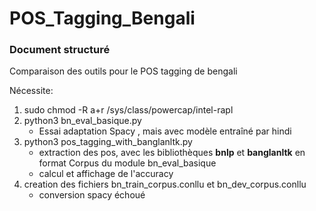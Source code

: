 # POS_Tagging_Bengali
### Document structuré

Comparaison des outils pour le POS tagging de bengali 

Nécessite: 
1. sudo chmod -R a+r /sys/class/powercap/intel-rapl 
2. python3 bn_eval_basique.py 
	- Essai adaptation Spacy , mais avec modèle entraîné par hindi
3. python3 pos_tagging_with_banglanltk.py
	- extraction des pos, avec les bibliothèques **bnlp** et **banglanltk** en format Corpus du module bn_eval_basique
	- calcul et affichage de l'accuracy 
4. creation des fichiers bn_train_corpus.conllu et bn_dev_corpus.conllu 
	- conversion spacy échoué

	

